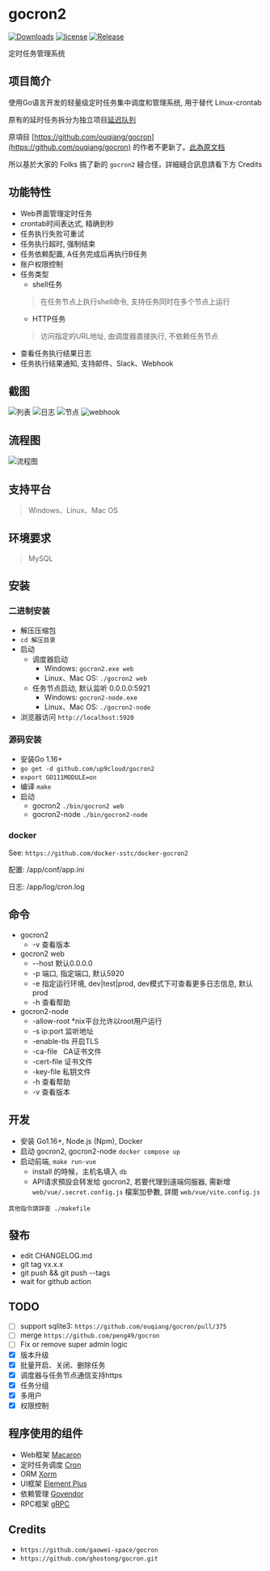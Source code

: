 # gocron2

[![Downloads](https://img.shields.io/github/downloads/up9cloud/gocron2/total.svg)](https://github.com/up9cloud/gocron2/releases)
[![license](https://img.shields.io/github/license/mashape/apistatus.svg?maxAge=2592000)](https://github.com/up9cloud/gocron2/blob/master/LICENSE)
[![Release](https://img.shields.io/github/release/up9cloud/gocron2.svg?label=Release)](https://github.com/up9cloud/gocron2/releases)

定时任务管理系统

## 项目简介

使用Go语言开发的轻量级定时任务集中调度和管理系统, 用于替代 Linux-crontab

原有的延时任务拆分为独立项目[延迟队列](https://github.com/ouqiang/delay-queue)

原項目 [https://github.com/ouqiang/gocron](https://github.com/ouqiang/gocron) 的作者不更新了。[此為原文档](https://github.com/up9cloud/gocron2/wiki)

所以基於大家的 Folks 搞了新的 `gocron2` 縫合怪，詳細縫合訊息請看下方 Credits

## 功能特性

- Web界面管理定时任务
- crontab时间表达式, 精确到秒
- 任务执行失败可重试
- 任务执行超时, 强制结束
- 任务依赖配置, A任务完成后再执行B任务
- 账户权限控制
- 任务类型
  - shell任务
  > 在任务节点上执行shell命令, 支持任务同时在多个节点上运行
  - HTTP任务
  > 访问指定的URL地址, 由调度器直接执行, 不依赖任务节点
- 查看任务执行结果日志
- 任务执行结果通知, 支持邮件、Slack、Webhook

## 截图

![列表](https://user-images.githubusercontent.com/10205742/184531121-f5faa1a9-4d13-4132-a96d-848375765cda.jpg)
![日志](https://user-images.githubusercontent.com/10205742/184531126-0f159cda-8774-4185-9132-194e66cd5d3c.jpg)
![节点](https://user-images.githubusercontent.com/10205742/184531128-7a9a07a9-cac2-4dea-a37a-5cb57479a528.jpg)
![webhook](https://user-images.githubusercontent.com/10205742/184531159-582fd407-bed1-4ed4-a469-e8b9d5af67cb.jpg)

## 流程图

![流程图](https://raw.githubusercontent.com/up9cloud/gocron2/master/assets/screenshot/scheduler.png)

## 支持平台

> Windows、Linux、Mac OS

## 环境要求

> MySQL

## 安装

### 二进制安装

- 解压压缩包  
- `cd 解压目录`
- 启动
  - 调度器启动
    - Windows: `gocron2.exe web`
    - Linux、Mac OS:  `./gocron2 web`
  - 任务节点启动, 默认监听 0.0.0.0:5921
    - Windows:  `gocron2-node.exe`
    - Linux、Mac OS:  `./gocron2-node`
- 浏览器访问 `http://localhost:5920`

### 源码安装

- 安装Go 1.16+
- `go get -d github.com/up9cloud/gocron2`
- `export GO111MODULE=on`
- 编译 `make`
- 启动
  - gocron2 `./bin/gocron2 web`
  - gocron2-node `./bin/gocron2-node`

### docker

See: `https://github.com/docker-sstc/docker-gocron2`

配置: /app/conf/app.ini

日志: /app/log/cron.log

## 命令

- gocron2
  - -v 查看版本
- gocron2 web
  - --host 默认0.0.0.0
  - -p 端口, 指定端口, 默认5920
  - -e 指定运行环境, dev|test|prod, dev模式下可查看更多日志信息, 默认prod
  - -h 查看帮助
- gocron2-node
  - -allow-root *nix平台允许以root用户运行
  - -s ip:port 监听地址
  - -enable-tls 开启TLS
  - -ca-file   CA证书文件
  - -cert-file 证书文件
  - -key-file  私钥文件
  - -h 查看帮助
  - -v 查看版本

## 开发

- 安装 Go1.16+, Node.js (Npm), Docker
- 启动 gocron2, gocron2-node `docker compose up`
- 启动前端, `make run-vue`
  - install 的時候，主机名填入 `db`
  - API请求預設会转发给 gocron2, 若要代理到遠端伺服器, 需新增 `web/vue/.secret.config.js` 檔案加參數, 詳閱 `web/vue/vite.config.js`

`其他指令請詳查 ./makefile`

## 發布

- edit CHANGELOG.md
- git tag vx.x.x
- git push && git push --tags
- wait for github action

## TODO

- [ ] support sqlite3: `https://github.com/ouqiang/gocron/pull/375`
- [ ] merge `https://github.com/peng49/gocron`
- [ ] Fix or remove super admin logic
- [x] 版本升级
- [x] 批量开启、关闭、删除任务
- [x] 调度器与任务节点通信支持https
- [x] 任务分组
- [x] 多用户
- [x] 权限控制

## 程序使用的组件

- Web框架 [Macaron](http://go-macaron.com/)
- 定时任务调度 [Cron](https://github.com/robfig/cron)
- ORM [Xorm](https://github.com/go-xorm/xorm)
- UI框架 [Element Plus](https://element-plus.org)
- 依赖管理 [Govendor](https://github.com/kardianos/govendor)
- RPC框架 [gRPC](https://github.com/grpc/grpc)

## Credits

- `https://github.com/gaowei-space/gocron`
- `https://github.com/ghostong/gocron.git`
